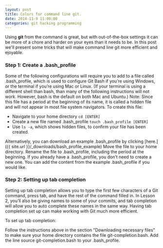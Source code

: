 ```yaml
---
layout: post
title: Colors for command line git.
date: 2014-11-9 11:00:00
categories: git hacking programming
---
```

Using **git** from the command is great, but with out-of-the-box settings it can be more of a chore and harder on your eyes than it needs to be. In this post we'll present some tricks that will make command line git more efficient and ejoyable.



### **Step 1: Create a .bash_profile**

Some of the following configurations will require you to add to a file called .bash_profile, which is used to configure Git Bash if you’re using Windows, or the terminal if you’re using Mac or Linux. (If your terminal is using a different shell than bash, than many of the following instructions will not work. However, bash is the default on both Mac and Ubuntu.) Note: Since this file has a period at the beginning of its name, it is called a hidden file and will not appear in most file system navigators. To create this file:

- Navigate to your home directory `cd [ENTER]`
- Create a new file named .bash_profile `touch .bash_profile [ENTER]`
- Use `ls -a`, which shows hidden files, to confirm your file has been created.

Alternatively, you can download an example .bash_profile by clicking [here.]({{ site.url }}/_downloads/bash_profile_example)
Move the file to your home directory.
Rename the file to .bash_profile, including the period at the beginning.
If you already have a .bash_profile, you don’t need to create a new one. You can add the content from the example .bash_profile if you would like.

### **Step 2: Setting up tab completion**

Setting up tab completion allows you to type the first few characters of a Git command, press tab, and have the rest of the command filled in. In Lesson 2, you’ll also be giving names to some of your commits, and tab completion will allow you to auto complete these names in the same way. Having tab completion set up can make working with Git much more efficient.

To set up tab completion:

Follow the instructions above in the section "Downloading necessary files" to make sure your home directory contains the file git-completion.bash.
Add the line source git-completion.bash to your .bash_profile.